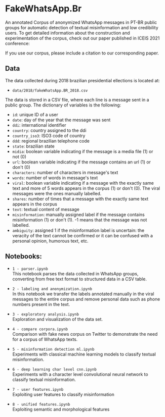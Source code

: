# FakeWhatsApp.Br
An annotated Corpus of anonymized WhatsApp messages in PT-BR public groups for automatic detection of textual misinformation and low credibility users. To get detailed information about the construction and experimentation of the corpus, check out our paper published in ICEIS 2021 conference:

If you use our corpus, please include a citation to our corresponding paper.

## Data
The data collected during 2018 brazilian presidential ellections is located at:
* ``data/2018/fakeWhatsApp.BR_2018.csv``

The data is stored in a CSV file, where each line is a message sent in a public group. The dictionary of variables is the following:
* ``id``: unique ID of a user
* ``date``: day of the year that the message was sent
* ``ddi``: international identifier
* ``country``: country assigned to the ddi
* ``country_iso3``: ISO3 code of country
* ``ddd``: regional brazilian telephone code
* ``state``: brazilian state
* ``midia``: boolean variable indicating if the message is a media file (1) or not (0)
* ``url``: boolean variable indicating if the message contains an url (1) or don't (0)
* ``characters``: number of characters in message's text
* ``words``: number of words in message's text
* ``viral``: boolean variable indicating if a message with the exactly same text and more of 5 words appears in the corpus (1) or don't (0). The viral messages were the ones manually labelled.
* ``shares``: number of times that a message with the exactly same text appears in the corpus
* ``text``: textual content of message
* ``misinformation``: manually assigned label if the message contains misinformation (1) or don't (1). -1 means that the message was not labelled.
* ``ambiguity``: assigned 1 if the misinformation label is uncertain: the veracity of the text cannot be confirmed or it can be confused with a personal opinion, humorous text, etc.

## Notebooks:
* ``1 - parser.ipynb``<br>
This notebook parses the data collected in WhatsApp groups, converting from free text format to structured data in a CSV table.

* ``2 - labeling and anonymization.ipynb``<br>
In this notebook we transfer the labels annotated manually in the viral messages to the entire corpus and remove personal data such as phone numbers present in the text.

* ``3 - exploratory analysis.ipynb``<br>
Exploration and visualization of the data set.

* ``4 - compare corpora.ipynb``<br>
Comparison with fake news corpus on Twitter to demonstrate the need for a corpus of WhatsApp texts.

* ``5 - misinformation detection ml.ipynb``<br>
Experiments with classical machine learning models to classify textual misinformation.

* ``6 - deep learning char level cnn.ipynb``<br>
Experiments with a character level convolutional neural network to classify textual misinformation.

* ``7 - user features.ipynb``<br>
Exploiting user features to classify misinformation

* ``8 - unified features.ipynb``<br>
Exploiting semantic and morphological features
